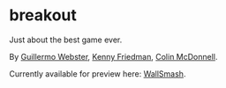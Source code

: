 # breakout

Just about the best game ever.

By [Guillermo Webster][gw], [Kenny Friedman][kf], [Colin McDonnell][cm].

Currently available for preview here: [WallSmash][wallsmash].

[gw]: http://omrelli.ug
[kf]: http://kennethfriedman.org/
[cm]: http://mcdonnell.mit.edu/

[wallsmash]: https://wallsmash.com/

